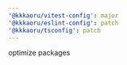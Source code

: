 ```yaml
---
'@kkkaoru/vitest-config': major
'@kkkaoru/eslint-config': patch
'@kkkaoru/tsconfig': patch
---
```


optimize packages
